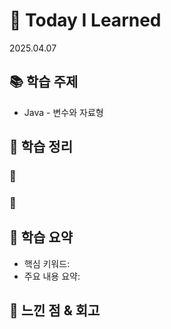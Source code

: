 # 📘 Today I Learned
2025.04.07



## 📚 학습 주제
- Java - 변수와 자료형






## 📒 학습 정리
### 🔸 


### 🔸 




## 📝 학습 요약
- 핵심 키워드:
- 주요 내용 요약:



## 💭 느낀 점 & 회고